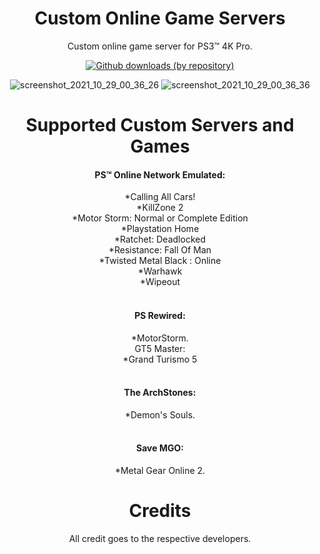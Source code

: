 <div align="center"> 

# Custom Online Game Servers
Custom online game server for PS3™ 4K Pro.

[![Github downloads (by repository)](https://img.shields.io/github/downloads/LuanTeles/Servers/total?style=social)](https://github.com/LuanTeles/Avatars/releases/)
 
![screenshot_2021_10_29_00_36_26](https://user-images.githubusercontent.com/74815634/139371822-dc12e489-23d6-4f41-b8a8-8b2f6766f6d6.png)
![screenshot_2021_10_29_00_36_36](https://user-images.githubusercontent.com/74815634/139371823-1ffde543-8d99-4760-9fa5-6deec705d5d8.png)

# Supported Custom Servers and Games

#### PS™ Online Network Emulated:<br>
*Calling All Cars!<br>
*KillZone 2<br>
*Motor Storm: Normal or Complete Edition<br>
*Playstation Home<br>
*Ratchet: Deadlocked<br>
*Resistance: Fall Of Man<br>
*Twisted Metal Black : Online<br>
*Warhawk<br>
*Wipeout<br>
<br>
#### PS Rewired:<br>
*MotorStorm.<br>
GT5 Master:<br>
*Grand Turismo 5<br>
<br>

#### The ArchStones:<br>
*Demon's Souls.<br>
<br>

#### Save MGO:<br>
*Metal Gear Online 2.<br>

# Credits
 All credit goes to the respective developers.

</div>

